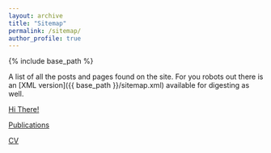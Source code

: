 ```yaml
---
layout: archive
title: "Sitemap"
permalink: /sitemap/
author_profile: true
---
```


{% include base_path %}

A list of all the posts and pages found on the site. For you robots out there is an [XML version]({{ base_path }}/sitemap.xml) available for digesting as well.

[Hi There!](https://liorv.com/)

[Publications](https://liorv.com/publications/)

[CV](https://liorv.com/cv/)


